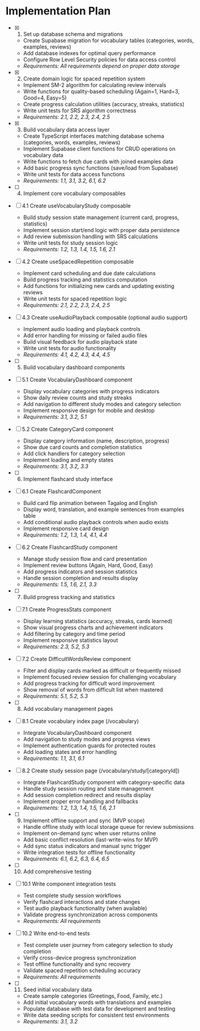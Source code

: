 # Implementation Plan

- [x] 1. Set up database schema and migrations
  - Create Supabase migration for vocabulary tables (categories, words, examples, reviews)
  - Add database indexes for optimal query performance
  - Configure Row Level Security policies for data access control
  - _Requirements: All requirements depend on proper data storage_

- [x] 2. Create domain logic for spaced repetition system
  - Implement SM-2 algorithm for calculating review intervals
  - Write functions for quality-based scheduling (Again=1, Hard=3, Good=4, Easy=5)
  - Create progress calculation utilities (accuracy, streaks, statistics)
  - Write unit tests for SRS algorithm correctness
  - _Requirements: 2.1, 2.2, 2.3, 2.4, 2.5_

- [x] 3. Build vocabulary data access layer
  - Create TypeScript interfaces matching database schema (categories, words, examples, reviews)
  - Implement Supabase client functions for CRUD operations on vocabulary data
  - Write functions to fetch due cards with joined examples data
  - Add basic progress sync functions (save/load from Supabase)
  - Write unit tests for data access functions
  - _Requirements: 1.1, 3.1, 3.2, 6.1, 6.2_

- [ ] 4. Implement core vocabulary composables
- [ ] 4.1 Create useVocabularyStudy composable
  - Build study session state management (current card, progress, statistics)
  - Implement session start/end logic with proper data persistence
  - Add review submission handling with SRS calculations
  - Write unit tests for study session logic
  - _Requirements: 1.2, 1.3, 1.4, 1.5, 1.6, 2.1_

- [ ] 4.2 Create useSpacedRepetition composable
  - Implement card scheduling and due date calculations
  - Build progress tracking and statistics computation
  - Add functions for initializing new cards and updating existing reviews
  - Write unit tests for spaced repetition logic
  - _Requirements: 2.1, 2.2, 2.3, 2.4, 2.5_

- [ ] 4.3 Create useAudioPlayback composable (optional audio support)
  - Implement audio loading and playback controls
  - Add error handling for missing or failed audio files
  - Build visual feedback for audio playback state
  - Write unit tests for audio functionality
  - _Requirements: 4.1, 4.2, 4.3, 4.4, 4.5_

- [ ] 5. Build vocabulary dashboard components
- [ ] 5.1 Create VocabularyDashboard component
  - Display vocabulary categories with progress indicators
  - Show daily review counts and study streaks
  - Add navigation to different study modes and category selection
  - Implement responsive design for mobile and desktop
  - _Requirements: 3.1, 3.2, 5.1_

- [ ] 5.2 Create CategoryCard component
  - Display category information (name, description, progress)
  - Show due card counts and completion statistics
  - Add click handlers for category selection
  - Implement loading and empty states
  - _Requirements: 3.1, 3.2, 3.3_

- [ ] 6. Implement flashcard study interface
- [ ] 6.1 Create FlashcardComponent
  - Build card flip animation between Tagalog and English
  - Display word, translation, and example sentences from examples table
  - Add conditional audio playback controls when audio exists
  - Implement responsive card design
  - _Requirements: 1.2, 1.3, 1.4, 4.1, 4.4_

- [ ] 6.2 Create FlashcardStudy component
  - Manage study session flow and card presentation
  - Implement review buttons (Again, Hard, Good, Easy)
  - Add progress indicators and session statistics
  - Handle session completion and results display
  - _Requirements: 1.5, 1.6, 2.1, 3.3_

- [ ] 7. Build progress tracking and statistics
- [ ] 7.1 Create ProgressStats component
  - Display learning statistics (accuracy, streaks, cards learned)
  - Show visual progress charts and achievement indicators
  - Add filtering by category and time period
  - Implement responsive statistics layout
  - _Requirements: 2.3, 5.2, 5.3_

- [ ] 7.2 Create DifficultWordsReview component
  - Filter and display cards marked as difficult or frequently missed
  - Implement focused review session for challenging vocabulary
  - Add progress tracking for difficult word improvement
  - Show removal of words from difficult list when mastered
  - _Requirements: 5.1, 5.2, 5.3_

- [ ] 8. Add vocabulary management pages
- [ ] 8.1 Create vocabulary index page (/vocabulary)
  - Integrate VocabularyDashboard component
  - Add navigation to study modes and progress views
  - Implement authentication guards for protected routes
  - Add loading states and error handling
  - _Requirements: 1.1, 3.1, 6.1_

- [ ] 8.2 Create study session page (/vocabulary/study/[categoryId])
  - Integrate FlashcardStudy component with category-specific data
  - Handle study session routing and state management
  - Add session completion redirect and results display
  - Implement proper error handling and fallbacks
  - _Requirements: 1.2, 1.3, 1.4, 1.5, 1.6, 2.1_

- [ ] 9. Implement offline support and sync (MVP scope)
  - Handle offline study with local storage queue for review submissions
  - Implement on-demand sync when user returns online
  - Add basic conflict resolution (last-write-wins for MVP)
  - Add sync status indicators and manual sync trigger
  - Write integration tests for offline functionality
  - _Requirements: 6.1, 6.2, 6.3, 6.4, 6.5_

- [ ] 10. Add comprehensive testing
- [ ] 10.1 Write component integration tests
  - Test complete study session workflows
  - Verify flashcard interactions and state changes
  - Test audio playback functionality (when available)
  - Validate progress synchronization across components
  - _Requirements: All requirements_

- [ ] 10.2 Write end-to-end tests
  - Test complete user journey from category selection to study completion
  - Verify cross-device progress synchronization
  - Test offline functionality and sync recovery
  - Validate spaced repetition scheduling accuracy
  - _Requirements: All requirements_

- [ ] 11. Seed initial vocabulary data
  - Create sample categories (Greetings, Food, Family, etc.)
  - Add initial vocabulary words with translations and examples
  - Populate database with test data for development and testing
  - Write data seeding scripts for consistent test environments
  - _Requirements: 3.1, 3.2_
